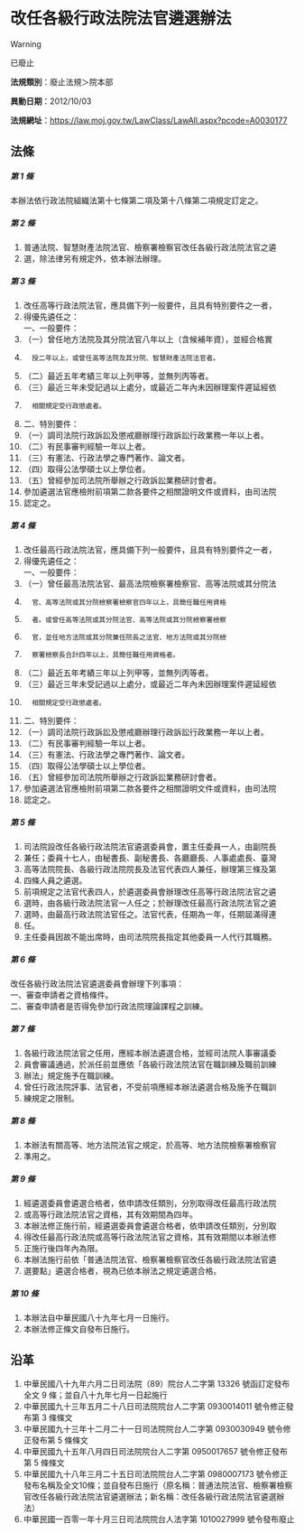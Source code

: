 # 改任各級行政法院法官遴選辦法


> [!WARNING]
> 已廢止


**法規類別**：廢止法規＞院本部

**異動日期**：2012/10/03  

**法規網址**：https://law.moj.gov.tw/LawClass/LawAll.aspx?pcode=A0030177



## 法條
##### 第 1 條
本辦法依行政法院組織法第十七條第二項及第十八條第二項規定訂定之。

##### 第 2 條
1. 普通法院、智慧財產法院法官、檢察署檢察官改任各級行政法院法官之遴
1. 選，除法律另有規定外，依本辦法辦理。

##### 第 3 條
1. 改任高等行政法院法官，應具備下列一般要件，且具有特別要件之一者，
1. 得優先遴任之：  
一、一般要件：
1. （一）曾任地方法院及其分院法官八年以上（含候補年資），並經合格實
1.       授二年以上，或曾任高等法院及其分院、智慧財產法院法官者。
1. （二）最近五年考績三年以上列甲等，並無列丙等者。
1. （三）最近三年未受記過以上處分，或最近二年內未因辦理案件遲延經依
1.       相關規定受行政懲處者。
1. 二、特別要件：
1. （一）調司法院行政訴訟及懲戒廳辦理行政訴訟行政業務一年以上者。
1. （二）有民事審判經驗一年以上者。
1. （三）有憲法、行政法學之專門著作、論文者。
1. （四）取得公法學碩士以上學位者。
1. （五）曾經參加司法院所舉辦之行政訴訟業務研討會者。
1. 參加遴選法官應檢附前項第二款各要件之相關證明文件或資料，由司法院
1. 認定之。

##### 第 4 條
1. 改任最高行政法院法官，應具備下列一般要件，且具有特別要件之一者，
1. 得優先遴任之：  
一、一般要件：
1. （一）曾任最高法院法官、最高法院檢察署檢察官、高等法院或其分院法
1.       官、高等法院或其分院檢察署檢察官四年以上，具簡任職任用資格
1.       者。或曾任高等法院或其分院法官、高等法院或其分院檢察署檢察
1.       官，並任地方法院或其分院兼任院長之法官、地方法院或其分院檢
1.       察署檢察長合計四年以上，具簡任職任用資格者。
1. （二）最近五年考績三年以上列甲等，並無列丙等者。
1. （三）最近三年未受記過以上處分，或最近二年內未因辦理案件遲延經依
1.       相關規定受行政懲處者。
1. 二、特別要件：
1. （一）調司法院行政訴訟及懲戒廳辦理行政訴訟行政業務一年以上者。
1. （二）有民事審判經驗一年以上者。
1. （三）有憲法、行政法學之專門著作、論文者。
1. （四）取得公法學碩士以上學位者。
1. （五）曾經參加司法院所舉辦之行政訴訟業務研討會者。
1. 參加遴選法官應檢附前項第二款各要件之相關證明文件或資料，由司法院
1. 認定之。

##### 第 5 條
1. 司法院設改任各級行政法院法官遴選委員會，置主任委員一人，由副院長
1. 兼任；委員十七人，由秘書長、副秘書長、各廳廳長、人事處處長、臺灣
1. 高等法院院長、各級行政法院院長及法官代表四人兼任，辦理第三條及第
1. 四條人員之遴選。
1. 前項規定之法官代表四人，於遴選委員會辦理改任高等行政法院法官之遴
1. 選時，由各級行政法院法官一人任之；於辦理改任最高行政法院法官之遴
1. 選時，由最高行政法院法官任之。法官代表，任期為一年，任期屆滿得連
1. 任。
1. 主任委員因故不能出席時，由司法院院長指定其他委員一人代行其職務。

##### 第 6 條
改任各級行政法院法官遴選委員會辦理下列事項：  
一、審查申請者之資格條件。  
二、審查申請者是否得免參加行政法院理論課程之訓練。

##### 第 7 條
1. 各級行政法院法官之任用，應經本辦法遴選合格，並經司法院人事審議委
1. 員會審議通過，於派任前並應依「各級行政法院法官在職訓練及職前訓練
1. 辦法」規定施予在職訓練。
1. 曾任行政法院評事、法官者，不受前項應經本辦法遴選合格及施予在職訓
1. 練規定之限制。

##### 第 8 條
1. 本辦法有關高等、地方法院法官之規定，於高等、地方法院檢察署檢察官
1. 準用之。

##### 第 9 條
1. 經遴選委員會遴選合格者，依申請改任類別，分別取得改任最高行政法院
1. 或高等行政法院法官之資格，其有效期間為四年。
1. 本辦法修正施行前，經遴選委員會遴選合格者，依申請改任類別，分別取
1. 得改任最高行政法院或高等行政法院法官之資格，其有效期間以本辦法修
1. 正施行後四年內為限。
1. 本辦法施行前依「普通法院法官、檢察署檢察官改任各級行政法院法官遴
1. 選要點」遴選合格者，視為已依本辦法之規定遴選合格。

##### 第 10 條
1. 本辦法自中華民國八十九年七月一日施行。
1. 本辦法修正條文自發布日施行。

## 沿革
1. 中華民國八十九年六月二日司法院（89）院台人二字第 13326  號函訂定發布全文 9  條；並自八十九年七月一日起施行
1. 中華民國九十三年五月二十八日司法院院台人二字第 0930014011 號令修正發布第 3  條條文
1. 中華民國九十三年十二月二十一日司法院院台人二字第 0930030949 號令修正發布第 5  條條文
1. 中華民國九十五年八月四日司法院院台人二字第 0950017657 號令修正發布第 5  條條文
1. 中華民國九十八年三月二十五日司法院院台人二字第 0980007173 號令修正發布名稱及全文10條；並自發布日施行（原名稱：普通法院法官、檢察署檢察官改任各級行政法院法官遴選辦法；新名稱：改任各級行政法院法官遴選辦法）
1. 中華民國一百零一年十月三日司法院院台人法字第 1010027999 號令發布廢止
